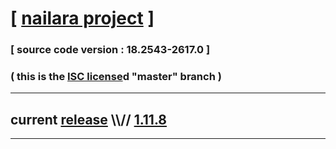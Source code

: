 
# [ [nailara project](http://www.nailara.net/) ]

### [ source code version : 18.2543-2617.0 ]

### ( this is the [ISC license](license)d "master" branch )
---
## current [release](https://github.com/anotherlink/nailara/releases) \\\\// [1.11.8](https://github.com/anotherlink/nailara/releases/tag/1.11.8)
---
